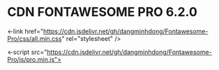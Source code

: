 # CDN FONTAWESOME PRO 6.2.0

<-link href="https://cdn.jsdelivr.net/gh/dangminhdong/Fontawesome-Pro/css/all.min.css" rel="stylesheet" />

<-script src="https://cdn.jsdelivr.net/gh/dangminhdong/Fontawesome-Pro/js/pro.min.js"></script->


